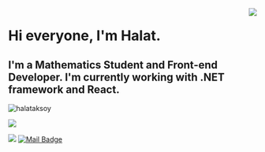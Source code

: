 <img align='right' src="https://github-readme-stats.vercel.app/api?username=halataksoy&show_icons=true">

# Hi everyone, I'm Halat.
## I'm a Mathematics Student and Front-end Developer. I'm currently working with .NET framework and React.

<p align="left"> <img src="https://komarev.com/ghpvc/?username=halataksoy" alt="halataksoy" /> </p>

[![](https://img.shields.io/github/followers/halataksoy?style=social)](https://github.com/halataksoy)

[![](https://img.shields.io/badge/linkedin-%230077B5.svg?&style=for-the-badge&logo=linkedin&logoColor=white)](www.linkedin.com/in/halataksoy)
[![Mail Badge](https://img.shields.io/badge/halat.aksoy1@gmail.com-c14438?style=for-the-badge&logo=Gmail&logoColor=white&link=mailto:halat.aksoy1@gmail.com)](mailto:halat.aksoy1@gmail.com)


